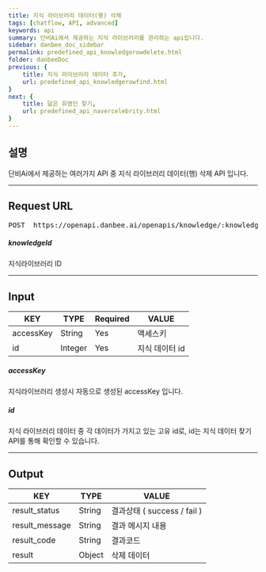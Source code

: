 ```yaml
---
title: 지식 라이브러리 데이터(행) 삭제
tags: [chatflow, API, advanced]
keywords: api
summary: 단비Ai에서 제공하는 지식 라이브러리를 관리하는 api입니다.
sidebar: danbee_doc_sidebar
permalink: predefined_api_knowledgerowdelete.html
folder: danbeeDoc
previous: {
    title: 지식 라이브러리 데이터 추가,
    url: predefined_api_knowledgerowfind.html
}
next: {
    title: 닮은 유명인 찾기,
    url: predefined_api_navercelebrity.html
}
---
```


## 설명

단비Ai에서 제공하는 여러가지 API 중 지식 라이브러리 데이터(행) 삭제 API 입니다.<br>
<hr/>

## Request URL
<pre>POST  https://openapi.danbee.ai/openapis/knowledge/:knowledgeId/delete</pre>
##### knowledgeId
지식라이브러리 ID
<hr/>

## Input

| KEY | TYPE | Required | VALUE |
|--------|--------|--------|--------|
| accessKey | String | Yes | 액세스키 | 
| id | Integer | Yes | 지식 데이터 id | 


##### accessKey
지식라이브러리 생성시 자동으로 생성된 accessKey 입니다.

##### id
지식 라이브러리 데이터 중 각 데이터가 가지고 있는 고유 id로, id는 지식 데이터 찾기 API를 통해 확인할 수 있습니다.
<hr/>

## Output

| KEY | TYPE | VALUE |
|--------|--------|--------|
| result_status | String | 결과상태 ( success / fail ) |
| result_message | String | 결과 메시지 내용 |
| result_code | String | 결과코드 |
| result | Object | 삭제 데이터 |



<br />


